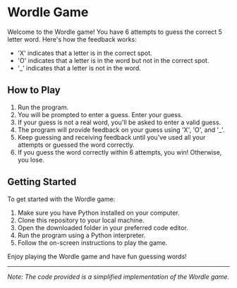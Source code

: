 # Wordle Game

Welcome to the Wordle game! You have 6 attempts to guess the correct 5 letter word. Here's how the feedback works:
- 'X' indicates that a letter is in the correct spot.
- 'O' indicates that a letter is in the word but not in the correct spot.
- '_' indicates that a letter is not in the word.

## How to Play

1. Run the program.
2. You will be prompted to enter a guess. Enter your guess.
3. If your guess is not a real word, you'll be asked to enter a valid guess.
4. The program will provide feedback on your guess using 'X', 'O', and '_'.
5. Keep guessing and receiving feedback until you've used all your attempts or guessed the word correctly.
6. If you guess the word correctly within 6 attempts, you win! Otherwise, you lose.

## Getting Started

To get started with the Wordle game:

1. Make sure you have Python installed on your computer.
2. Clone this repository to your local machine.
3. Open the downloaded folder in your preferred code editor.
4. Run the program using a Python interpreter.
5. Follow the on-screen instructions to play the game.

Enjoy playing the Wordle game and have fun guessing words!

---

*Note: The code provided is a simplified implementation of the Wordle game.*
